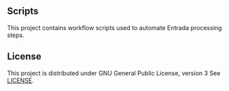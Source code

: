 ## Scripts
This project contains workflow scripts used to automate Entrada processing steps.

## License

This project is distributed under GNU General Public License, version 3
See [LICENSE](LICENSE).